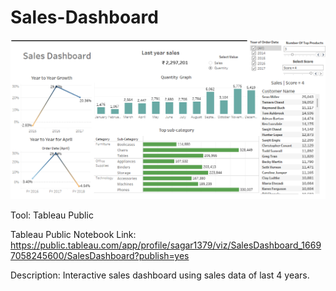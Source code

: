 # Sales-Dashboard
![](SalesDashboard.png)

Tool: Tableau Public

Tableau Public Notebook Link: https://public.tableau.com/app/profile/sagar1379/viz/SalesDashboard_16697058245600/SalesDashboard?publish=yes

Description: Interactive sales dashboard using sales data of last 4 years.
